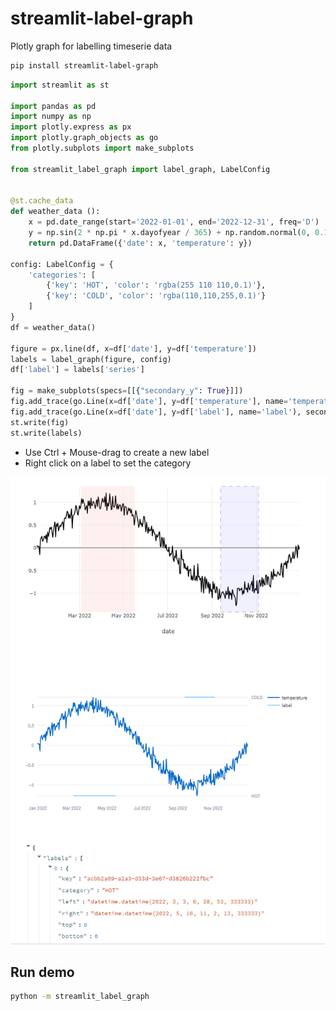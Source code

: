 # streamlit-label-graph

Plotly graph for labelling timeserie data

```sh
pip install streamlit-label-graph
```

```python
import streamlit as st

import pandas as pd
import numpy as np
import plotly.express as px
import plotly.graph_objects as go
from plotly.subplots import make_subplots

from streamlit_label_graph import label_graph, LabelConfig


@st.cache_data
def weather_data ():
    x = pd.date_range(start='2022-01-01', end='2022-12-31', freq='D')
    y = np.sin(2 * np.pi * x.dayofyear / 365) + np.random.normal(0, 0.1, size=len(x))
    return pd.DataFrame({'date': x, 'temperature': y})

config: LabelConfig = {
    'categories': [
        {'key': 'HOT', 'color': 'rgba(255 110 110,0.1)'},
        {'key': 'COLD', 'color': 'rgba(110,110,255,0.1)'}
    ]
}
df = weather_data()

figure = px.line(df, x=df['date'], y=df['temperature'])
labels = label_graph(figure, config)
df['label'] = labels['series']

fig = make_subplots(specs=[[{"secondary_y": True}]])
fig.add_trace(go.Line(x=df['date'], y=df['temperature'], name='temperature'), secondary_y=False)
fig.add_trace(go.Line(x=df['date'], y=df['label'], name='label'), secondary_y=True)
st.write(fig)
st.write(labels)

```

* Use Ctrl + Mouse-drag to create a new label
* Right click on a label to set the category

![Demo](demo_image.png)


## Run demo

```sh
python -m streamlit_label_graph
```